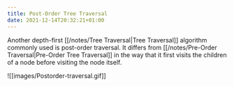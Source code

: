 ```yaml
---
title: Post-Order Tree Traversal
date: 2021-12-14T20:32:21+01:00
---
```

Another depth-first [[/notes/Tree Traversal|Tree Traversal]] algorithm commonly used is post-order traversal. It differs from [[/notes/Pre-Order Traversal|Pre-Order Tree Traversal]] in the way that it first visits the children of a node before visiting the node itself.

![[images/Postorder-traversal.gif]]